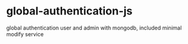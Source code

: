 # global-authentication-js
global authentication user and admin with mongodb, included minimal modify service
